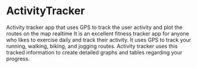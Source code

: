 # ActivityTracker
Activity tracker app that uses GPS to track the user activity and plot the routes on the map realtime
It is an excellent fitness tracker app for anyone who likes to exercise daily and track their activity. It uses GPS to track your running, walking, biking, and jogging routes. Activity tracker uses this tracked information to create detailed graphs and tables regarding your progress.
